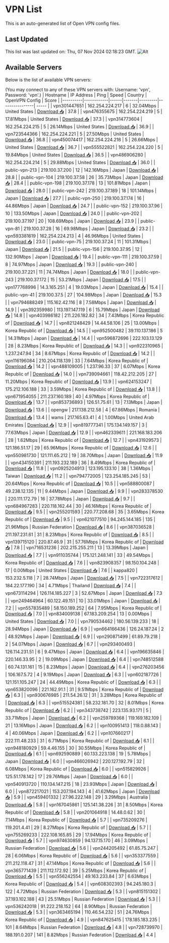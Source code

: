 # VPN List

This is an auto-generated list of Open VPN config files.

## Last Updated

This list was last updated on: Thu, 07 Nov 2024 02:18:23 GMT.
![Alt](https://repobeats.axiom.co/api/embed/186b98318ef1479477931607c1ad7d823f12451f.svg "Repobeats analytics image")

## Available Servers

Below is the list of available VPN servers:

(You may connect to any of these VPN servers with: Username: 'vpn', Password: 'vpn'.)
| Hostname | IP Address | Ping | Speed | Country | OpenVPN Config | Score |
|----------|------------|------|-------|---------|----------------| ----- |
| vpn301447651 | 162.254.224.217 | 6 | 32.04Mbps | United States | [Download 📥](./configs/server_0_US.ovpn) | 37.8 |
| vpn476355675 | 162.254.224.219 | 5 | 17.81Mbps | United States | [Download 📥](./configs/server_1_US.ovpn) | 37.3 |
| vpn314773604 | 162.254.224.215 | 5 | 26.14Mbps | United States | [Download 📥](./configs/server_2_US.ovpn) | 36.9 |
| vpn723544366 | 162.254.224.221 | 5 | 27.50Mbps | United States | [Download 📥](./configs/server_3_US.ovpn) | 36.8 |
| vpn450074417 | 162.254.224.218 | 5 | 26.66Mbps | United States | [Download 📥](./configs/server_4_US.ovpn) | 36.7 |
| vpn555522821 | 162.254.224.220 | 5 | 19.84Mbps | United States | [Download 📥](./configs/server_5_US.ovpn) | 36.5 |
| vpn486906280 | 162.254.224.214 | 5 | 29.88Mbps | United States | [Download 📥](./configs/server_6_US.ovpn) | 36.0 |
| public-vpn-213 | 219.100.37.200 | 12 | 142.16Mbps | Japan | [Download 📥](./configs/server_7_JP.ovpn) | 28.8 |
| public-vpn-104 | 219.100.37.58 | 26 | 35.73Mbps | Japan | [Download 📥](./configs/server_8_JP.ovpn) | 28.4 |
| public-vpn-198 | 219.100.37.178 | 13 | 101.81Mbps | Japan | [Download 📥](./configs/server_9_JP.ovpn) | 28.0 |
| public-vpn-242 | 219.100.37.189 | 18 | 101.14Mbps | Japan | [Download 📥](./configs/server_10_JP.ovpn) | 27.7 |
| public-vpn-250 | 219.100.37.174 | 16 | 44.86Mbps | Japan | [Download 📥](./configs/server_11_JP.ovpn) | 24.7 |
| public-vpn-152 | 219.100.37.96 | 10 | 133.50Mbps | Japan | [Download 📥](./configs/server_12_JP.ovpn) | 24.0 |
| public-vpn-202 | 219.100.37.197 | 20 | 108.69Mbps | Japan | [Download 📥](./configs/server_13_JP.ovpn) | 23.9 |
| public-vpn-81 | 219.100.37.28 | 16 | 69.98Mbps | Japan | [Download 📥](./configs/server_14_JP.ovpn) | 23.2 |
| vpn593381619 | 162.254.224.213 | 4 | 46.96Mbps | United States | [Download 📥](./configs/server_15_US.ovpn) | 23.0 |
| public-vpn-75 | 219.100.37.24 | 11 | 101.31Mbps | Japan | [Download 📥](./configs/server_16_JP.ovpn) | 21.5 |
| public-vpn-156 | 219.100.37.95 | 12 | 132.90Mbps | Japan | [Download 📥](./configs/server_17_JP.ovpn) | 19.4 |
| public-vpn-111 | 219.100.37.59 | 8 | 74.97Mbps | Japan | [Download 📥](./configs/server_18_JP.ovpn) | 19.3 |
| public-vpn-240 | 219.100.37.221 | 11 | 74.74Mbps | Japan | [Download 📥](./configs/server_19_JP.ovpn) | 18.0 |
| public-vpn-243 | 219.100.37.172 | 15 | 53.21Mbps | Japan | [Download 📥](./configs/server_20_JP.ovpn) | 17.5 |
| vpn177768996 | 14.3.165.251 | 4 | 19.03Mbps | Japan | [Download 📥](./configs/server_21_JP.ovpn) | 15.4 |
| public-vpn-41 | 219.100.37.5 | 27 | 104.98Mbps | Japan | [Download 📥](./configs/server_22_JP.ovpn) | 15.3 |
| vpn794688249 | 115.162.42.116 | 8 | 7.58Mbps | Japan | [Download 📥](./configs/server_23_JP.ovpn) | 14.9 |
| vpn392359980 | 113.197.147.119 | 6 | 15.79Mbps | Japan | [Download 📥](./configs/server_24_JP.ovpn) | 14.8 |
| vpn403986182 | 211.226.182.82 | 34 | 7.43Mbps | Korea Republic of | [Download 📥](./configs/server_25_KR.ovpn) | 14.7 |
| vpn821248429 | 14.44.58.106 | 25 | 13.00Mbps | Korea Republic of | [Download 📥](./configs/server_26_KR.ovpn) | 14.5 |
| vpn952500482 | 39.110.137.186 | 5 | 14.31Mbps | Japan | [Download 📥](./configs/server_27_JP.ovpn) | 14.4 |
| vpn596872696 | 222.103.13.129 | 28 | 8.23Mbps | Korea Republic of | [Download 📥](./configs/server_28_KR.ovpn) | 14.3 |
| vpn922310965 | 1.237.247.94 | 34 | 8.67Mbps | Korea Republic of | [Download 📥](./configs/server_29_KR.ovpn) | 14.2 |
| vpn116196084 | 210.204.118.139 | 33 | 7.64Mbps | Korea Republic of | [Download 📥](./configs/server_30_KR.ovpn) | 14.2 |
| vpn488109005 | 1.237.96.33 | 37 | 6.07Mbps | Korea Republic of | [Download 📥](./configs/server_31_KR.ovpn) | 14.0 |
| vpn739094661 | 118.42.212.205 | 27 | 11.20Mbps | Korea Republic of | [Download 📥](./configs/server_32_KR.ovpn) | 13.9 |
| vpn624153247 | 175.212.106.188 | 33 | 3.59Mbps | Korea Republic of | [Download 📥](./configs/server_33_KR.ovpn) | 13.8 |
| vpn671954055 | 211.237.160.189 | 40 | 4.97Mbps | Korea Republic of | [Download 📥](./configs/server_34_KR.ovpn) | 13.7 |
| vpn853736893 | 126.51.75.61 | 13 | 7.13Mbps | Japan | [Download 📥](./configs/server_35_JP.ovpn) | 13.6 |
| opengw | 217.138.212.58 | 4 | 67.86Mbps | Romania | [Download 📥](./configs/server_36_RO.ovpn) | 13.4 |
| wams | 217.165.63.41 | 4 | 1.00Mbps | United Arab Emirates | [Download 📥](./configs/server_37_AE.ovpn) | 12.9 |
| vpn819777341 | 175.134.149.157 | 3 | 77.63Mbps | Japan | [Download 📥](./configs/server_38_JP.ovpn) | 12.9 |
| vpn462339611 | 221.168.183.206 | 28 | 1.62Mbps | Korea Republic of | [Download 📥](./configs/server_39_KR.ovpn) | 12.7 |
| vpn431929573 | 121.186.51.17 | 29 | 65.96Mbps | Korea Republic of | [Download 📥](./configs/server_40_KR.ovpn) | 12.6 |
| vpn550981730 | 121.111.65.212 | 19 | 38.70Mbps | Japan | [Download 📥](./configs/server_41_JP.ovpn) | 11.9 |
| vpn434150391 | 211.193.232.189 | 36 | 8.49Mbps | Korea Republic of | [Download 📥](./configs/server_42_KR.ovpn) | 11.8 |
| vpn0925204913 | 123.195.133.10 | 38 | 1.36Mbps | Taiwan | [Download 📥](./configs/server_43_TW.ovpn) | 11.2 |
| vpn794772005 | 123.254.185.245 | 53 | 20.64Mbps | Korea Republic of | [Download 📥](./configs/server_44_KR.ovpn) | 10.5 |
| vpn588800087 | 49.238.12.135 | 11 | 9.44Mbps | Japan | [Download 📥](./configs/server_45_JP.ovpn) | 9.9 |
| vpn283378530 | 220.111.172.79 | 16 | 37.78Mbps | Japan | [Download 📥](./configs/server_46_JP.ovpn) | 9.7 |
| vpn684967283 | 220.118.162.44 | 30 | 46.16Mbps | Korea Republic of | [Download 📥](./configs/server_47_KR.ovpn) | 9.5 |
| vpn255201593 | 220.77.208.68 | 35 | 3.65Mbps | Korea Republic of | [Download 📥](./configs/server_48_KR.ovpn) | 9.5 |
| vpn621077510 | 94.245.144.185 | 135 | 21.96Mbps | Russian Federation | [Download 📥](./configs/server_49_RU.ovpn) | 8.6 |
| vpn387036528 | 211.197.231.61 | 31 | 8.23Mbps | Korea Republic of | [Download 📥](./configs/server_50_KR.ovpn) | 8.5 |
| vpn139715120 | 220.87.46.9 | 31 | 57.76Mbps | Korea Republic of | [Download 📥](./configs/server_51_KR.ovpn) | 7.8 |
| vpn716531236 | 202.215.255.211 | 13 | 13.39Mbps | Japan | [Download 📥](./configs/server_52_JP.ovpn) | 7.7 |
| vpn911035744 | 175.121.248.141 | 33 | 49.54Mbps | Korea Republic of | [Download 📥](./configs/server_53_KR.ovpn) | 7.6 |
| vpn823908357 | 98.150.104.248 | 17 | 0.00Mbps | United States | [Download 📥](./configs/server_54_US.ovpn) | 7.6 |
| kappa820 | 153.232.5.118 | 7 | 28.74Mbps | Japan | [Download 📥](./configs/server_55_JP.ovpn) | 7.5 |
| vpn722317612 | 184.22.177.190 | 34 | 4.71Mbps | Thailand | [Download 📥](./configs/server_56_TH.ovpn) | 7.4 |
| vpn673114294 | 126.114.185.227 | 3 | 52.67Mbps | Japan | [Download 📥](./configs/server_57_JP.ovpn) | 7.3 |
| vpn249464964 | 60.122.49.151 | 10 | 33.01Mbps | Japan | [Download 📥](./configs/server_58_JP.ovpn) | 7.2 |
| vpn557835489 | 58.150.189.252 | 64 | 7.95Mbps | Korea Republic of | [Download 📥](./configs/server_59_KR.ovpn) | 7.0 |
| vpn834009138 | 67.183.209.254 | 13 | 0.00Mbps | United States | [Download 📥](./configs/server_60_US.ovpn) | 7.0 |
| vpn790534462 | 180.56.139.233 | 18 | 28.94Mbps | Japan | [Download 📥](./configs/server_61_JP.ovpn) | 6.9 |
| vpn664166436 | 126.24.187.24 | 2 | 48.92Mbps | Japan | [Download 📥](./configs/server_62_JP.ovpn) | 6.9 |
| vpn290871499 | 61.89.79.218 | 2 | 54.07Mbps | Japan | [Download 📥](./configs/server_63_JP.ovpn) | 6.7 |
| vpn293400493 | 126.114.231.51 | 6 | 9.47Mbps | Japan | [Download 📥](./configs/server_64_JP.ovpn) | 6.4 |
| vpn196635846 | 220.146.33.95 | 2 | 19.09Mbps | Japan | [Download 📥](./configs/server_65_JP.ovpn) | 6.4 |
| vpn748512588 | 60.74.131.161 | 15 | 8.23Mbps | Japan | [Download 📥](./configs/server_66_JP.ovpn) | 6.4 |
| vpn276203456 | 106.167.5.72 | 4 | 9.19Mbps | Japan | [Download 📥](./configs/server_67_JP.ovpn) | 6.3 |
| vpn602187726 | 121.151.105.247 | 24 | 44.49Mbps | Korea Republic of | [Download 📥](./configs/server_68_KR.ovpn) | 6.3 |
| vpn653820096 | 221.162.91.1 | 31 | 9.51Mbps | Korea Republic of | [Download 📥](./configs/server_69_KR.ovpn) | 6.3 |
| vpn930676985 | 211.54.26.12 | 31 | 3.28Mbps | Korea Republic of | [Download 📥](./configs/server_70_KR.ovpn) | 6.3 |
| vpn515524381 | 58.232.181.70 | 32 | 8.01Mbps | Korea Republic of | [Download 📥](./configs/server_71_KR.ovpn) | 6.2 |
| vpn343738742 | 223.135.93.171 | 5 | 33.71Mbps | Japan | [Download 📥](./configs/server_72_JP.ovpn) | 6.2 |
| vpn259789368 | 119.169.182.109 | 21 | 13.16Mbps | Japan | [Download 📥](./configs/server_73_JP.ovpn) | 6.2 |
| vpn100951413 | 118.0.88.143 | 4 | 40.06Mbps | Japan | [Download 📥](./configs/server_74_JP.ovpn) | 6.2 |
| vpn107660217 | 222.111.48.233 | 31 | 6.71Mbps | Korea Republic of | [Download 📥](./configs/server_75_KR.ovpn) | 6.1 |
| vpn948180929 | 59.4.46.155 | 30 | 30.55Mbps | Korea Republic of | [Download 📥](./configs/server_76_KR.ovpn) | 6.1 |
| vpn692590889 | 60.133.223.138 | 19 | 5.78Mbps | Japan | [Download 📥](./configs/server_77_JP.ovpn) | 6.0 |
| vpn466026942 | 220.127.192.79 | 32 | 6.08Mbps | Korea Republic of | [Download 📥](./configs/server_78_KR.ovpn) | 6.0 |
| vpn515829926 | 125.51.178.142 | 17 | 29.76Mbps | Japan | [Download 📥](./configs/server_79_JP.ovpn) | 6.0 |
| vpn540913720 | 110.134.147.215 | 18 | 23.93Mbps | Japan | [Download 📥](./configs/server_80_JP.ovpn) | 6.0 |
| vpn872217021 | 153.207.194.143 | 4 | 41.62Mbps | Japan | [Download 📥](./configs/server_81_JP.ovpn) | 5.9 |
| vpn459401332 | 27.96.222.148 | 29 | 3.29Mbps | Australia | [Download 📥](./configs/server_82_AU.ovpn) | 5.8 |
| vpn167045861 | 125.141.38.226 | 31 | 8.50Mbps | Korea Republic of | [Download 📥](./configs/server_83_KR.ovpn) | 5.8 |
| vpn201064918 | 14.48.0.62 | 30 | 7.14Mbps | Korea Republic of | [Download 📥](./configs/server_84_KR.ovpn) | 5.7 |
| vpn735209276 | 119.201.4.41 | 29 | 8.27Mbps | Korea Republic of | [Download 📥](./configs/server_85_KR.ovpn) | 5.7 |
| vpn755269233 | 222.108.165.85 | 29 | 17.94Mbps | Korea Republic of | [Download 📥](./configs/server_86_KR.ovpn) | 5.7 |
| vpn974630859 | 94.137.15.170 | 46 | 3.09Mbps | Russian Federation | [Download 📥](./configs/server_87_RU.ovpn) | 5.6 |
| vpn244205492 | 61.85.75.247 | 28 | 6.06Mbps | Korea Republic of | [Download 📥](./configs/server_88_KR.ovpn) | 5.6 |
| vpn353377559 | 211.212.118.47 | 31 | 47.14Mbps | Korea Republic of | [Download 📥](./configs/server_89_KR.ovpn) | 5.6 |
| vpn365771439 | 211.112.172.92 | 39 | 5.25Mbps | Korea Republic of | [Download 📥](./configs/server_90_KR.ovpn) | 5.5 |
| vpn556242554 | 49.163.233.84 | 37 | 6.63Mbps | Korea Republic of | [Download 📥](./configs/server_91_KR.ovpn) | 5.4 |
| vpn608302393 | 94.245.180.3 | 122 | 4.72Mbps | Russian Federation | [Download 📥](./configs/server_92_RU.ovpn) | 5.3 |
| vpn815151302 | 37.193.102.188 | 43 | 25.51Mbps | Russian Federation | [Download 📥](./configs/server_93_RU.ovpn) | 5.3 |
| vpn536242018 | 91.222.218.152 | 64 | 8.90Mbps | Russian Federation | [Download 📥](./configs/server_94_RU.ovpn) | 5.3 |
| vpn363465194 | 110.46.54.232 | 51 | 24.76Mbps | Korea Republic of | [Download 📥](./configs/server_95_KR.ovpn) | 4.9 |
| vpn847625415 | 178.185.183.235 | 101 | 8.64Mbps | Russian Federation | [Download 📥](./configs/server_96_RU.ovpn) | 4.8 |
| vpn728739970 | 188.191.0.207 | 141 | 8.82Mbps | Russian Federation | [Download 📥](./configs/server_97_RU.ovpn) | 4.4 |
